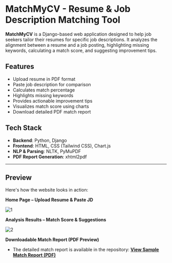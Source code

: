# MatchMyCV - Resume & Job Description Matching Tool

**MatchMyCV** is a Django-based web application designed to help job seekers tailor their resumes for specific job descriptions. It analyzes the alignment between a resume and a job posting, highlighting missing keywords, calculating a match score, and suggesting improvement tips.


## Features

- Upload resume in PDF format
- Paste job description for comparison
- Calculates match percentage
- Highlights missing keywords
- Provides actionable improvement tips
- Visualizes match score using charts
- Download detailed PDF match report



## Tech Stack

- **Backend**: Python, Django  
- **Frontend**: HTML, CSS (Tailwind CSS), Chart.js  
- **NLP & Parsing**: NLTK, PyMuPDF  
- **PDF Report Generation**: xhtml2pdf

---

## Preview

Here's how the website looks in action:

**Home Page – Upload Resume & Paste JD** 

![1](https://github.com/user-attachments/assets/ff3209ce-0b17-49cc-89b3-0ecd71bc7154)

**Analysis Results – Match Score & Suggestions**  

![2](https://github.com/user-attachments/assets/738a6555-8f4e-48a1-9afe-97671be87310)

**Downloadable Match Report (PDF Preview)**

- The detailed match report is available in the repository:  **[View Sample Match Report (PDF)](match_report.pdf)**  
